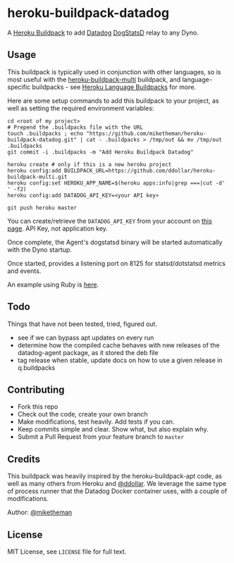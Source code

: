 heroku-buildpack-datadog
========================

A [Heroku Buildpack] to add [Datadog] [DogStatsD] relay to any Dyno.

## Usage

This buildpack is typically used in conjunction with other languages, so is
most useful with the [heroku-buildpack-multi] buildpack, and language-specific
buildpacks - see [Heroku Language Buildpacks] for more.


Here are some setup commands to add this buildpack to your project, as well as
setting the required environment variables:

```shell
cd <root of my project>
# Prepend the .buildpacks file with the URL
touch .buildpacks ; echo "https://github.com/miketheman/heroku-buildpack-datadog.git" | cat - .buildpacks > /tmp/out && mv /tmp/out .buildpacks
git commit -i .buildpacks -m "Add Heroku Buildpack Datadog"

heroku create # only if this is a new heroku project
heroku config:add BUILDPACK_URL=https://github.com/ddollar/heroku-buildpack-multi.git
heroku config:set HEROKU_APP_NAME=$(heroku apps:info|grep ===|cut -d' ' -f2)
heroku config:add DATADOG_API_KEY=<your API key>

git push heroku master
```

You can create/retrieve the `DATADOG_API_KEY` from your account on [this page](https://app.datadoghq.com/account/settings#api).
API Key, not application key.

Once complete, the Agent's dogstatsd binary will be started automatically with the Dyno startup.

Once started, provides a listening port on 8125 for statsd/dotstatsd metrics and events.

An example using Ruby is [here](https://github.com/miketheman/buildpack-example-ruby).

## Todo

Things that have not been tested, tried, figured out.

- see if we can bypass apt updates on every run
- determine how the compiled cache behaves with new releases of the
  datadog-agent package, as it stored the deb file
- tag release when stable, update docs on how to use a given release in
  q.buildpacks

## Contributing

- Fork this repo
- Check out the code, create your own branch
- Make modifications, test heavily. Add tests if you can.
- Keep commits simple and clear. Show what, but also explain why.
- Submit a Pull Request from your feature branch to `master`

## Credits

This buildpack was heavily inspired by the heroku-buildpack-apt code, as well
as many others from Heroku and [@ddollar].
We leverage the same type of process runner that the Datadog Docker container
uses, with a couple of modifications.

Author: [@miketheman]

## License

MIT License, see `LICENSE` file for full text.

[Datadog]: http://www.datadog.com
[DogStatsD]: http://docs.datadoghq.com/guides/dogstatsd/
[Heroku Buildpack]: https://devcenter.heroku.com/articles/buildpacks
[heroku-buildpack-multi]: https://github.com/ddollar/heroku-buildpack-multi
[Heroku Language Buildpacks]: https://devcenter.heroku.com/articles/buildpacks#default-buildpacks

[@ddollar]: https://github.com/ddollar
[@miketheman]: https://github.com/miketheman
